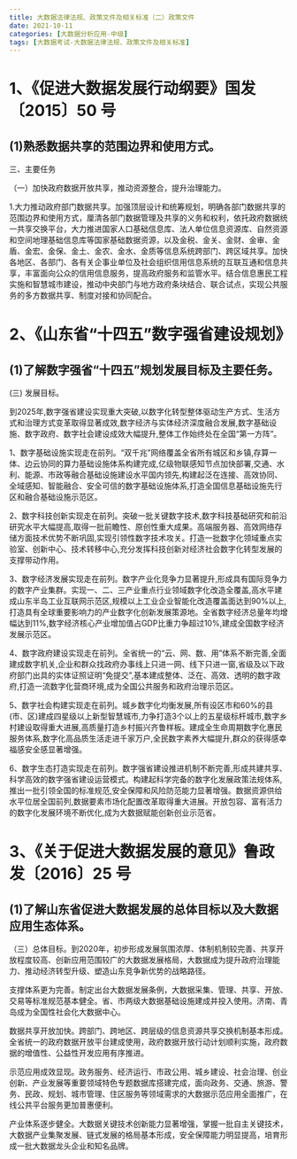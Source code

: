 ```yaml
---
title: 大数据法律法规、政策文件及相关标准（二）政策文件
date: 2021-10-11
categories: [大数据分析应用-中级]
tags: [大数据考试-大数据法律法规、政策文件及相关标准]
---
```


# 1、《促进大数据发展行动纲要》国发〔2015〕50 号 
## (1)熟悉数据共享的范围边界和使用方式。 

三、主要任务

（一）加快政府数据开放共享，推动资源整合，提升治理能力。

1.大力推动政府部门数据共享。加强顶层设计和统筹规划，明确各部门数据共享的范围边界和使用方式，厘清各部门数据管理及共享的义务和权利，依托政府数据统一共享交换平台，大力推进国家人口基础信息库、法人单位信息资源库、自然资源和空间地理基础信息库等国家基础数据资源，以及金税、金关、金财、金审、金盾、金宏、金保、金土、金农、金水、金质等信息系统跨部门、跨区域共享。加快各地区、各部门、各有关企事业单位及社会组织信用信息系统的互联互通和信息共享，丰富面向公众的信用信息服务，提高政府服务和监管水平。结合信息惠民工程实施和智慧城市建设，推动中央部门与地方政府条块结合、联合试点，实现公共服务的多方数据共享、制度对接和协同配合。

# 2、《山东省“十四五”数字强省建设规划》 
## (1)了解数字强省“十四五”规划发展目标及主要任务。 

(三) 发展目标。

到2025年,数字强省建设实现重大突破,以数字化转型整体驱动生产方式、生活方式和治理方式变革取得显著成效,数字经济与实体经济深度融合发展,数字基础设施、数字政府、数字社会建设成效大幅提升,整体工作始终处在全国“第一方阵”。

1、数字基础设施实现走在前列。“双千兆”网络覆盖全省所有城区和乡镇,存算一体、边云协同的算力基础设施体系构建完成,亿级物联感知节点加快部署,交通、水利、能源、市政等融合基础设施建设水平国内领先,构建起泛在连接、高效协同、全域感知、智能融合、安全可信的数字基础设施体系,打造全国信息基础设施先行区和融合基础设施示范区。

2、数字科技创新实现走在前列。突破一批关键数字技术,数字科技基础研究和前沿研究水平大幅提高,取得一批前瞻性、原创性重大成果。高端服务器、高效网络存储方面技术优势不断巩固,实现引领性数字技术攻关。打造一批数字化领域重点实验室、创新中心、技术转移中心,充分发挥科技创新对经济社会数字化转型发展的支撑带动作用。

3、数字经济发展实现走在前列。数字产业化竞争力显著提升,形成具有国际竞争力的数字产业集群。实现一、二、三产业重点行业领域数字化改造全覆盖,高水平建成山东半岛工业互联网示范区,规模以上工业企业智能化改造覆盖面达到90%以上,打造具有全球重要影响力的产业数字化创新发展策源地。全省数字经济总量年均增幅达到11%,数字经济核心产业增加值占GDP比重力争超过10%,建成全国数字经济发展示范区。

4、数字政府建设实现走在前列。全省统一的“云、网、数、用”体系不断完善,全面建成数字机关,企业和群众找政府办事线上只进一网、线下只进一窗,省级及以下政府部门出具的实体证照证明“免提交”,基本建成整体、泛在、高效、透明的数字政府,打造一流数字化营商环境,成为全国公共服务和政府治理示范区。

5、数字社会构建实现走在前列。城乡数字化均衡发展,所有设区市和60%的县(市、区)建成四星级以上新型智慧城市,力争打造3个以上的五星级标杆城市,数字乡村建设取得重大进展,高质量打造乡村振兴齐鲁样板。建成全生命周期数字化惠民服务体系,数字化高品质生活走进千家万户,全民数字素养大幅提升,群众的获得感幸福感安全感显著增强。

6、数字生态打造实现走在前列。数字强省建设推进机制不断完善,形成共建共享、科学高效的数字强省建设运营模式。构建起科学完备的数字化发展政策法规体系,推出一批引领全国的标准规范,安全保障和风险防范能力显著增强。数据资源供给水平位居全国前列,数据要素市场化配置改革取得重大进展。开放包容、富有活力的数字化发展环境不断优化,成为大数据赋能创新创业示范省。

# 3、《关于促进大数据发展的意见》鲁政发〔2016〕25 号 
## (1)了解山东省促进大数据发展的总体目标以及大数据应用生态体系。

（三）总体目标。到2020年，初步形成发展氛围浓厚、体制机制较完善、共享开放程度较高、创新应用范围较广的大数据发展格局，大数据成为提升政府治理能力、推动经济转型升级、塑造山东竞争新优势的战略路径。

支撑体系更为完善。制定出台大数据发展条例，大数据采集、管理、共享、开放、交易等标准规范基本健全。省、市两级大数据基础设施建成并投入使用。济南、青岛成为全国性社会化大数据中心。

数据共享开放加快。跨部门、跨地区、跨层级的信息资源共享交换机制基本形成。全省统一的政府数据开放平台建成使用，政府数据开放行动计划顺利实施，政府数据的增值性、公益性开发应用有序推进。

示范应用成效显现。政务服务、经济运行、市政公用、城乡建设、社会治理、创业创新、产业发展等重要领域特色专题数据库搭建完成，面向政务、交通、旅游、警务、民政、规划、城市管理、住区服务等领域需求的大数据示范应用全面推广，在线公共平台服务更加普惠便利。

产业体系逐步健全。大数据关键技术创新能力显著增强，掌握一批自主关键技术，大数据产业集聚发展、链式发展的格局基本形成，安全保障能力明显提高，培育形成一批大数据龙头企业和知名品牌。